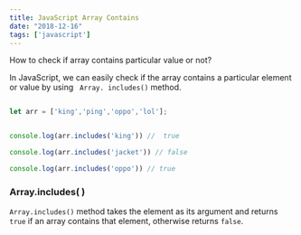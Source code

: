 ```yaml
---
title: JavaScript Array Contains
date: "2018-12-16"
tags: ['javascript']
---
```


How to check if array contains particular value or not?

In JavaScript, we can easily check if the array contains a particular element or value by using  ` Array. includes()` method.



```js

let arr = ['king','ping','oppo','lol'];


console.log(arr.includes('king')) //  true

console.log(arr.includes('jacket')) // false

console.log(arr.includes('oppo')) // true


```

### Array.includes( )

`Array.includes()`  method takes the element as its argument and returns `true` if an array contains that element, otherwise returns `false`.
